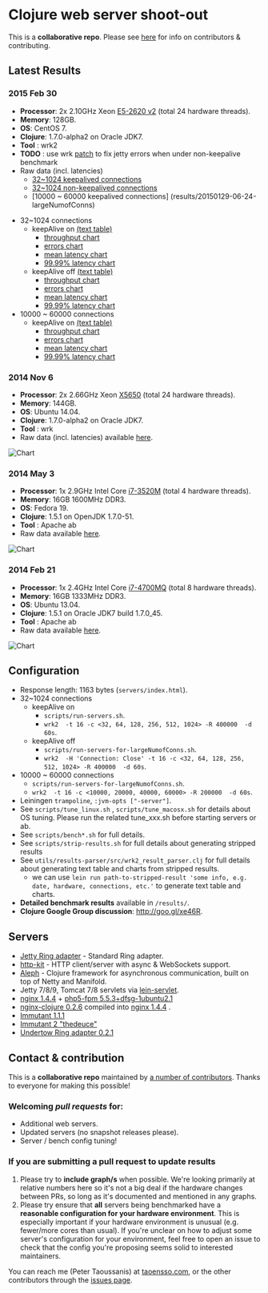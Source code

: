 # Clojure web server shoot-out

This is a **collaborative repo**. Please see [here](#contact--contribution) for info on contributors & contributing.

## Latest Results

### 2015 Feb 30

  * **Processor**: 2x 2.10GHz Xeon [E5-2620 v2](http://ark.intel.com/products/75789/Intel-Xeon-Processor-E5-2620-v2-15M-Cache-2_10-GHz) (total 24 hardware threads).
  * **Memory**: 128GB.
  * **OS**: CentOS 7.
  * **Clojure**: 1.7.0-alpha2 on Oracle JDK7.
  * **Tool** : wrk2
  * **TODO** : use wrk [patch](https://github.com/wg/wrk/issues/118#issuecomment-72155351) to fix jetty errors when under non-keepalive benchmark 
  * Raw data (incl. latencies)
    +  [32~1024 keepalived connections](results/20150129-01-40)
    +  [32~1024 non-keepalived connections](results/20150129-03-55-nonkeepalive)
    +  [10000 ~ 60000  keepalived connections] (results/20150129-06-24-largeNumofConns)


+ 32~1024 connections
     + keepAlive on [(text table)](results/20150129-01-40-table.txt) 
       * [throughput chart](results/20150129-01-40-qps.png)
       * [errors chart](results/20150129-01-40-errs.png)
       * [mean latency chart](results/20150129-01-40-mlat.png) 
       * [99.99% latency chart](results/20150129-01-40-n4lat.png)
     + keepAlive off  [(text table)](results/20150129-03-55-nonkeepalive-table.txt)
       * [throughput chart](results/20150129-03-55-nonkeepalive-qps.png)
       * [errors chart](results/20150129-03-55-nonkeepalive-errs.png)
       * [mean latency chart](results/20150129-03-55-nonkeepalive-mlat.png) 
       * [99.99% latency chart](results/20150129-03-55-nonkeepalive-n4lat.png)
+ 10000 ~ 60000 connections
     + keepAlive on [ (text table)](results/20150129-06-24-largeNumofConns-table.txt) 
       * [throughput chart](results/20150129-06-24-largeNumofConns-qps.png)
       * [errors chart](results/20150129-06-24-largeNumofConns-errs.png)
       * [mean latency chart](results/20150129-06-24-largeNumofConns-mlat.png) 
       * [99.99% latency chart](results/20150129-06-24-largeNumofConns-n4lat.png)

### 2014 Nov 6

  * **Processor**: 2x 2.66GHz Xeon [X5650](http://ark.intel.com/products/47922/Intel-Xeon-Processor-X5650-12M-Cache-2_66-GHz-6_40-GTs-Intel-QPI) (total 24 hardware threads).
  * **Memory**: 144GB.
  * **OS**: Ubuntu 14.04.
  * **Clojure**: 1.7.0-alpha2 on Oracle JDK7.
  * **Tool** : wrk
  * Raw data (incl. latencies) available [here](results/20141106-13-28).

  ![Chart](results/20141106-13-28.png)


### 2014 May 3

  * **Processor**: 1x 2.9GHz Intel Core [i7-3520M](http://ark.intel.com/products/64893/Intel-Core-i7-3520M-Processor-4M-Cache-up-to-3_60-GHz) (total 4 hardware threads).
  * **Memory**: 16GB 1600MHz DDR3.
  * **OS**: Fedora 19.
  * **Clojure**: 1.5.1 on OpenJDK 1.7.0-51.
  * **Tool** : Apache ab
  * Raw data available [here](http://goo.gl/2FtAFy).

  ![Chart](results/20140503-01-04.png)


### 2014 Feb 21

  * **Processor**: 1x 2.4GHz Intel Core [i7-4700MQ](http://ark.intel.com/products/75117/Intel-Core-i7-4700MQ-Processor-6M-Cache-up-to-3_40-GHz) (total 8 hardware threads).
  * **Memory**: 16GB 1333MHz DDR3.
  * **OS**: Ubuntu 13.04.
  * **Clojure**: 1.5.1 on Oracle JDK7 build  1.7.0_45.
  * **Tool** :  Apache ab
  * Raw data available [here](http://goo.gl/XrHk7C).

  ![Chart](results/20140121-14-30.png)


## Configuration

  * Response length: 1163 bytes (`servers/index.html`).
  * 32~1024 connections
     + keepAlive on  
          + `scripts/run-servers.sh`.
          + `wrk2  -t 16 -c <32, 64, 128, 256, 512, 1024> -R 400000  -d 60s`.
     + keepAlive off 
          + `scripts/run-servers-for-largeNumofConns.sh`.
          +  `wrk2  -H 'Connection: Close' -t 16 -c <32, 64, 128, 256, 512, 1024> -R 400000  -d 60s`.
  * 10000 ~ 60000 connections
     + `scripts/run-servers-for-largeNumofConns.sh`.
     +  `wrk2  -t 16 -c <10000, 20000, 40000, 60000> -R 200000  -d 60s`.
  * Leiningen `trampoline`, `:jvm-opts ["-server"]`.
  * See `scripts/tune_linux.sh` , `scripts/tune_macosx.sh`  for details about OS tuning. Please run the related tune_xxx.sh before starting servers or ab.
  * See `scripts/bench*.sh` for full details.
  * See `scripts/strip-results.sh` for full details about  generating stripped results
  * See `utils/results-parser/src/wrk2_result_parser.clj` for full details about generating text table and charts from stripped results.
     + we can use `lein run path-to-stripped-result 'some info, e.g. date, hardware, connections, etc.'` to generate text table and charts.
  * **Detailed benchmark results** available in `/results/`.
  * **Clojure Google Group discussion**: http://goo.gl/xe46R.

## Servers

  * [Jetty Ring adapter](https://github.com/ring-clojure/ring) - Standard Ring adapter.
  * [http-kit](https://github.com/shenfeng/http-kit) - HTTP client/server with async & WebSockets support.
  * [Aleph](https://github.com/ztellman/aleph) - Clojure framework for asynchronous communication, built on top of Netty and Manifold.
  * Jetty 7/8/9, Tomcat 7/8 servlets via [lein-servlet](https://github.com/kumarshantanu/lein-servlet).
  * [nginx 1.4.4](http://nginx.org) + [php5-fpm 5.5.3+dfsg-1ubuntu2.1](http://php-fpm.org/)
  * [nginx-clojure 0.2.6](https://github.com/xfeep/nginx-clojure) compiled into [nginx 1.4.4](http://nginx.org)  .
  * [Immutant 1.1.1](http://immutant.org/)
  * [Immutant 2 "thedeuce"](https://github.com/immutant/immutant)
  * [Undertow Ring adapter 0.2.1](https://github.com/piranha/ring-undertow-adapter)


## Contact & contribution

This is a **collaborative repo** maintained by [a number of contributors](https://github.com/ptaoussanis/clojure-web-server-benchmarks/graphs/contributors). Thanks to everyone for making this possible!

### Welcoming *pull requests* for:
  * Additional web servers.
  * Updated servers (no snapshot releases please).
  * Server / bench config tuning!

### If you are submitting a pull request to update results

  1. Please try to **include graph/s** when possible. We're looking primarily at relative numbers here so it's not a big deal if the hardware changes between PRs, so long as it's documented and mentioned in any graphs.
  2. Please try ensure that **all** servers being benchmarked have a **reasonable configuration for your hardware environment**. This is especially important if your hardware environment is unusual (e.g. fewer/more cores than usual). If you're unclear on how to adjust some server's configuration for your environment, feel free to open an issue to check that the config you're proposing seems solid to interested maintainers.

You can reach me (Peter Taoussanis) at [taoensso.com](https://www.taoensso.com), or the other contributors through the [issues page](https://github.com/ptaoussanis/clojure-web-server-benchmarks/issues?state=open).
